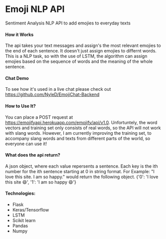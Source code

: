 # Emoji NLP API
Sentiment Analysis NLP API to add emojies to everyday texts

#### How it Works
The api takes your text messages and assign's the most relevant emojies to the end of each sentence. It doesn't just assign emojies to differnt words. This is a NLP task, so with the use of LSTM, the algorithm can assign emojies based on the sequence of words and the meaning of the whole sentence.

#### Chat Demo
To see how it's used in a live chat please check out
https://github.com/NyleD/EmojiChat-Backend

#### How to Use It?
You can place a POST request at https://emojifyapi.herokuapp.com/emojify/api/v1.0. Unfortuntely, the word vectors and training set only consists of real words, so the API will not work with slang words. However, I am currently improving the training set, to accompany slang words and texts from different parts of the world, so everyone can use it! 

#### What does the api return? 
A json object, where each value repersents a sentence. Each key is the ith number for the ith sentence starting at 0 in string format. For Example: "I love this site. I am so happy." would return the following object. {'0': 'I love this site 😄', '1': 'I am so happy 😄'}

#### Technologies:
- Flask
- Keras/Tensorflow
- LSTM
- Scikit learn
- Pandas
- Numpy
